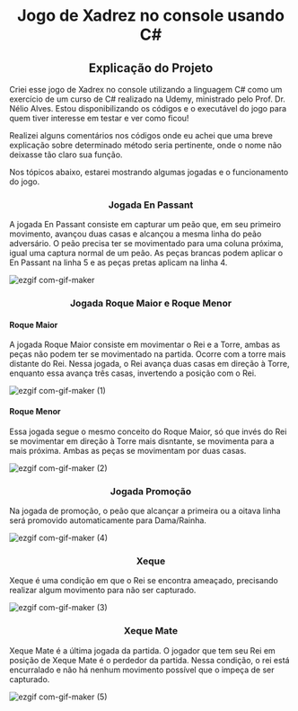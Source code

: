 # <h1 align="center"> Jogo de Xadrez no console usando C# </h1>

<h2 align="center"> Explicação do Projeto </h2>

<p> Criei esse jogo de Xadrex no console utilizando a linguagem C# como um exercício de um curso de C# realizado na Udemy, ministrado pelo Prof. Dr. 
Nélio Alves. Estou disponibilizando os códigos e o executável do jogo para quem tiver interesse em testar e ver como ficou!</p>

<p> Realizei alguns comentários nos códigos onde eu achei que uma breve explicação sobre determinado método seria pertinente, onde o nome não deixasse tão claro 
sua função.</p>

<p> Nos tópicos abaixo, estarei mostrando algumas jogadas e o funcionamento do jogo.</p>

<h3 align="center"> Jogada En Passant </h3>
<p> A jogada En Passant consiste em capturar um peão que, em seu primeiro movimento, avançou duas casas e alcançou a mesma linha do peão adversário. O peão
precisa ter se movimentado para uma coluna próxima, igual uma captura normal de um peão. As peças brancas podem aplicar o En Passant na linha 5 e as peças 
pretas aplicam na linha 4.</p>

![ezgif com-gif-maker](https://user-images.githubusercontent.com/70177817/182977954-4f140dca-b181-4da2-a656-70fa834ad49d.gif)

<h3 align="center"> Jogada Roque Maior e Roque Menor</h3>
<h4> Roque Maior </h4>
<p> A jogada Roque Maior consiste em movimentar o Rei e a Torre, ambas as peças não podem ter se movimentado na partida. Ocorre com a torre mais distante do 
Rei. Nessa jogada, o Rei avança duas casas em direção à Torre, enquanto essa avança três casas, invertendo a posição com o Rei.</p>

![ezgif com-gif-maker (1)](https://user-images.githubusercontent.com/70177817/182978752-c38cde00-fb27-4318-b6a7-e714583b7798.gif)

<h4> Roque Menor </h4>
<p> Essa jogada segue o mesmo conceito do Roque Maior, só que invés do Rei se movimentar em direção à Torre mais disntante, se movimenta para a mais próxima.
Ambas as peças se movimentam por duas casas.</p>

![ezgif com-gif-maker (2)](https://user-images.githubusercontent.com/70177817/182980891-a9a4b228-9d72-4c3f-9a6b-6c4a183dfd88.gif)

<h3 align="center"> Jogada Promoção</h3>
<p> Na jogada de promoção, o peão que alcançar a primeira ou a oitava linha será promovido automaticamente para Dama/Rainha.</p>

![ezgif com-gif-maker (4)](https://user-images.githubusercontent.com/70177817/182981359-8e265162-b638-4501-9ad7-07b9d65991c1.gif)

<h3 align="center"> Xeque</h3>
<p> Xeque é uma condição em que o Rei se encontra ameaçado, precisando realizar algum movimento para não ser capturado.</p>

![ezgif com-gif-maker (3)](https://user-images.githubusercontent.com/70177817/182981785-edb627c8-4074-4080-b0c6-a083ae4a34db.gif)

<h3 align="center"> Xeque Mate</h3>
<p> Xeque Mate é a última jogada da partida. O jogador que tem seu Rei em posição de Xeque Mate é o perdedor da partida. Nessa condição, 
o rei está encurralado e não há nenhum movimento possível que o impeça de ser capturado.</p>

![ezgif com-gif-maker (5)](https://user-images.githubusercontent.com/70177817/182982258-130076ab-6d4f-45c6-97dc-d891355bd2ca.gif)
